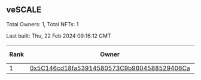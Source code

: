 ## veSCALE

Total Owners: 1, Total NFTs: 1

Last built: Thu, 22 Feb 2024 09:16:12 GMT

| Rank | Owner | Voting Power | Influence | NFTs Id |
| --- | --- | --- | --- | --- |
  | 1 | [0x5C146cd18fa53914580573C9b9604588529406Ca](https://debank.com/profile/0x5C146cd18fa53914580573C9b9604588529406Ca?chain=base) | 0 | 0.00000% | 1 |